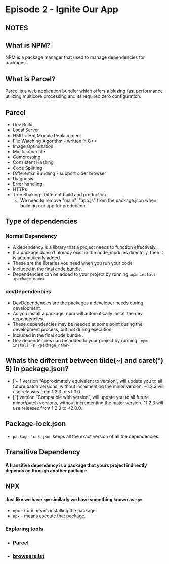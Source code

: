 # Episode 2 - Ignite Our App
## NOTES
## What is NPM?

NPM is a package manager that used to manage dependencies for packages.

## What is Parcel?

Parcel is a web application bundler which offers a blazing fast performance utilizing multicore processing and its required zero configuration.
## Parcel

- Dev Build
- Local Server
- HMR = Hot Module Replacement
- File Watching Algorithm - written in C++
- Image Optimization
- Minification file
- Compressing
- Consistent Hashing
- Code Splitting
- Differential Bundling - support older browser
- Diagnosis
- Error handling
- HTTPs
- Tree Shaking- Different build and production
  - We need to remove "main": "app.js" from the package.json when building our app for production. 
## Type of dependencies

### Normal Dependency

- A dependency is a library that a project needs to function effectively.
- If a package doesn’t already exist in the node_modules directory, then it is automatically added.
- These are the libraries you need when you run your code.
- Included in the final code bundle. .
- Dependencies can be added to your project by running :`npm install <package_name>`

### devDependencies

- DevDependencies are the packages a developer needs during development.
- As you install a package, npm will automatically install the dev dependencies.
- These dependencies may be needed at some point during the development process, but not during execution.
- Included in the final code bundle .
- Dev dependencies can be added to your project by running : `npm install -D <package_name>`

## Whats the different between tilde(~) and caret(^) 5) in package.json?

- [ ~ ] version “Approximately equivalent to version”, will update you to all future patch versions, without incrementing the minor version. ~1.2.3 will use releases from 1.2.3 to <1.3.0.
- [^] version “Compatible with version”, will update you to all future minor/patch versions, without incrementing the major version. ^1.2.3 will use releases from 1.2.3 to <2.0.0.

## Package-lock.json

- `package-lock.json` keeps all the exact version of all the dependencies.

## Transitive Dependency

#### A transitive dependency is a package that yours project indirectly depends on through another package

## NPX

#### Just like we have `npm` similarly we have something known as `npx`

- `npm` - npm means installing the package.
- `npx` - means execute that package.

### Exploring tools

- ### [Parcel](https://parceljs.org/)

- ### [browserslist](https://browserslist.dev/?q=bGFzdCAyIHZlcnNpb25z)
